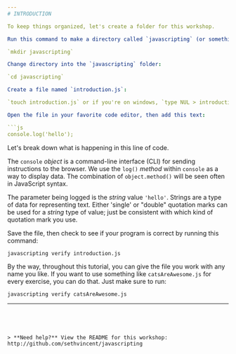 ```yaml
---
# INTRODUCTION

To keep things organized, let's create a folder for this workshop. 

Run this command to make a directory called `javascripting` (or something else if you like):

`mkdir javascripting`

Change directory into the `javascripting` folder:

`cd javascripting`

Create a file named `introduction.js`:

`touch introduction.js` or if you're on windows, `type NUL > introduction.js` (`type` is part of the command!)

Open the file in your favorite code editor, then add this text:

```js
console.log('hello');
```
Let's break down what is happening in this line of code.

The `console` *object* is a command-line interface (CLI) for sending instructions to the browser. We use the `log()` *method* within `console` as a way to display data. The combination of `object.method()` will be seen often in JavaScript syntax. 

The parameter being logged is the *string* value `'hello'`. Strings are a type of data for representing text. Either 'single' or "double" quotation marks can be used for a *string* type of value; just be consistent with which kind of quotation mark you use.

Save the file, then check to see if your program is correct by running this command:

`javascripting verify introduction.js`

By the way, throughout this tutorial, you can give the file you work with any name you like. If you want to use something like `catsAreAwesome.js` for every exercise, you can do that. Just make sure to run:

`javascripting verify catsAreAwesome.js`

---  
```




> **Need help?** View the README for this workshop: http://github.com/sethvincent/javascripting

